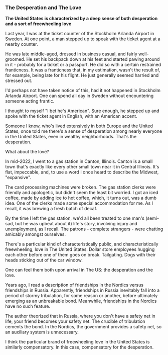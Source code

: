 ### The Desperation and The Love

<p><b>The United States is characterized by a deep sense of both desperation and a sort of freewheeling love</b></p>

<p>Last year, I was at the ticket counter of the Stockholm Arlanda Airport in Sweden.
At one point, a man stepped up to speak with the ticket agent at a nearby counter.</p>

<p>He was late middle-aged, dressed in business casual, and fairly well-groomed.
He set his backpack down at his feet and started pawing around in it - probably for a ticket or a passport.
He did so with a certain restrained franticness.
It was a franticness that, in my estimation, wasn't the result of, for example, being late for his flight.
He just generally seemed harried and stressed out.</p>

<p>I'd perhaps not have taken notice of this, had it not happened in Stockholm Arlanda Airport.
One can spend all day in Sweden without encountering someone acting frantic.</p>

<p>I thought to myself "I bet he's American".
Sure enough, he stepped up and spoke with the ticket agent in English, with an American accent.</p>

<p>Someone I know, who's lived extensively in both Europe and the United States, once told me there's a sense of desperation among nearly everyone in the United States, even in wealthy neighborhoods.
That's the desperation.</p>

<p>What about the love?</p>

<p>In mid-2022, I went to a gas station in Canton, Illinois.
Canton is a small town that's exactly like every other small town near it in Central Illinois.
It's flat, impeccable, and, to use a word I once heard to describe the Midwest, "expansive".</p>

<p>The card processing machines were broken.
The gas station clerks were friendly and apologetic, but didn't seem the least bit worried.
I got an iced coffee, made by adding ice to hot coffee, which, it turns out, was a dumb idea.
One of the clerks made some special accommodation for me.
As I recall, it was brewing a fresh batch of decaf.</p>

<p>By the time I left the gas station, we'd all been treated to one man's (semi-sad, but he was upbeat about it) life's story, involving injury and unemployment, as I recall.
The patrons - complete strangers - were chatting amicably amongst ourselves.</p>

<p>There's a particular kind of characteristically public, and characteristically freewheeling, love in The United States.
Dollar store employees hugging each other before one of them goes on break.
Tailgating. Dogs with their heads sticking out of the car window.</p>

<p>One can feel them both upon arrival in The US: the desperation and the love.</p>

<p>Years ago, I read a description of friendships in the Nordics versus friendships in Russia.
Apparently, friendships in Russia inevitably fall into a period of stormy tribulation, for some reason or another, before ultimately emerging as an unbreakable bond.  
Meanwhile, friendships in the Nordics have no such feature.</p>

<p>The author theorized that in Russia, where you don't have a safety net in life, your friend becomes your safety net.
The crucible of tribulation cements the bond.
In the Nordics, the government provides a safety net, so an auxiliary system is unnecessary.</p>

<p>I think the particular brand of freewheeling love in the United States is similarly compensatory.
In this case, compensatory for the desperation.</p>
